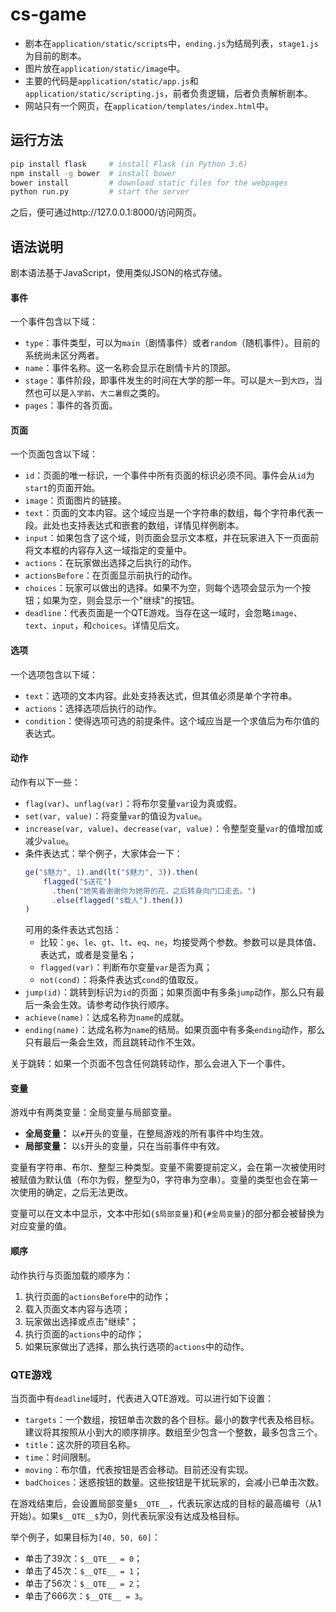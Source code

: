 # cs-game

- 剧本在`application/static/scripts`中，`ending.js`为结局列表，`stage1.js`为目前的剧本。
- 图片放在`application/static/image`中。
- 主要的代码是`application/static/app.js`和`application/static/scripting.js`，前者负责逻辑，后者负责解析剧本。
- 网站只有一个网页，在`application/templates/index.html`中。

## 运行方法

```bash
pip install flask     # install Flask (in Python 3.6)
npm install -g bower  # install bower
bower install         # download static files for the webpages
python run.py         # start the server
```

之后，便可通过http://127.0.0.1:8000/访问网页。

## 语法说明

剧本语法基于JavaScript，使用类似JSON的格式存储。

#### 事件
一个事件包含以下域：
- `type`：事件类型，可以为`main`（剧情事件）或者`random`（随机事件）。目前的系统尚未区分两者。
- `name`：事件名称。这一名称会显示在剧情卡片的顶部。
- `stage`：事件阶段，即事件发生的时间在大学的那一年。可以是`大一`到`大四`，当然也可以是`入学前`、`大二暑假`之类的。
- `pages`：事件的各页面。

#### 页面
一个页面包含以下域：
- `id`：页面的唯一标识，一个事件中所有页面的标识必须不同。事件会从`id`为`start`的页面开始。
- `image`：页面图片的链接。
- `text`：页面的文本内容。这个域应当是一个字符串的数组，每个字符串代表一段。此处也支持表达式和嵌套的数组，详情见样例剧本。
- `input`：如果包含了这个域，则页面会显示文本框，并在玩家进入下一页面前将文本框的内容存入这一域指定的变量中。
- `actions`：在玩家做出选择之后执行的动作。
- `actionsBefore`：在页面显示前执行的动作。
- `choices`：玩家可以做出的选择。如果不为空，则每个选项会显示为一个按钮；如果为空，则会显示一个"继续"的按钮。
- `deadline`：代表页面是一个QTE游戏。当存在这一域时，会忽略`image`、`text`、`input`，和`choices`。详情见后文。

#### 选项
一个选项包含以下域：
- `text`：选项的文本内容。此处支持表达式，但其值必须是单个字符串。
- `actions`：选择选项后执行的动作。
- `condition`：使得选项可选的前提条件。这个域应当是一个求值后为布尔值的表达式。

#### 动作
动作有以下一些：
- `flag(var)`、`unflag(var)`：将布尔变量`var`设为真或假。
- `set(var, value)`：将变量`var`的值设为`value`。
- `increase(var, value)`、`decrease(var, value)`：令整型变量`var`的值增加或减少`value`。
- 条件表达式：举个例子，大家体会一下：
  ```javascript
  ge("$魅力", 1).and(lt("$魅力", 3)).then(
      flagged("$送花")
        .then("她笑着谢谢你为她带的花，之后转身向门口走去。")
        .else(flagged("$载人").then())
  )
  ```
  可用的条件表达式包括：
  - 比较：`ge`、`le`、`gt`、`lt`、`eq`、`ne`，均接受两个参数。参数可以是具体值、表达式，或者是变量名；
  - `flagged(var)`：判断布尔变量`var`是否为真；
  - `not(cond)`：将条件表达式`cond`的值取反。
- `jump(id)`：跳转到标识为`id`的页面；如果页面中有多条`jump`动作，那么只有最后一条会生效。请参考动作执行顺序。
- `achieve(name)`：达成名称为`name`的成就。
- `ending(name)`：达成名称为`name`的结局。如果页面中有多条`ending`动作，那么只有最后一条会生效，而且跳转动作不生效。

关于跳转：如果一个页面不包含任何跳转动作，那么会进入下一个事件。

#### 变量
游戏中有两类变量：全局变量与局部变量。
- **全局变量：** 以`#`开头的变量，在整局游戏的所有事件中均生效。
- **局部变量：** 以`$`开头的变量，只在当前事件中有效。

变量有字符串、布尔、整型三种类型。变量不需要提前定义，会在第一次被使用时被赋值为默认值（布尔为假，整型为0，字符串为空串）。变量的类型也会在第一次使用的确定，之后无法更改。

变量可以在文本中显示，文本中形如`{$局部变量}`和`{#全局变量}`的部分都会被替换为对应变量的值。

#### 顺序
动作执行与页面加载的顺序为：
1. 执行页面的`actionsBefore`中的动作；
2. 载入页面文本内容与选项；
3. 玩家做出选择或点击"继续"；
4. 执行页面的`actions`中的动作；
5. 如果玩家做出了选择，那么执行选项的`actions`中的动作。

### QTE游戏
当页面中有`deadline`域时，代表进入QTE游戏。可以进行如下设置：
- `targets`：一个数组，按钮单击次数的各个目标。最小的数字代表及格目标。建议将其按照从小到大的顺序排序。数组至少包含一个整数，最多包含三个。
- `title`：这次肝的项目名称。
- `time`：时间限制。
- `moving`：布尔值，代表按钮是否会移动。目前还没有实现。
- `badChoices`：迷惑按钮的数量。这些按钮是干扰玩家的，会减小已单击次数。

在游戏结束后，会设置局部变量`$__QTE__`，代表玩家达成的目标的最高编号（从1开始）。如果`$__QTE__$`为0，则代表玩家没有达成及格目标。

举个例子，如果目标为`[40, 50, 60]`：
- 单击了39次：`$__QTE__ = 0`；
- 单击了45次：`$__QTE__ = 1`；
- 单击了56次：`$__QTE__ = 2`；
- 单击了666次：`$__QTE__ = 3`。